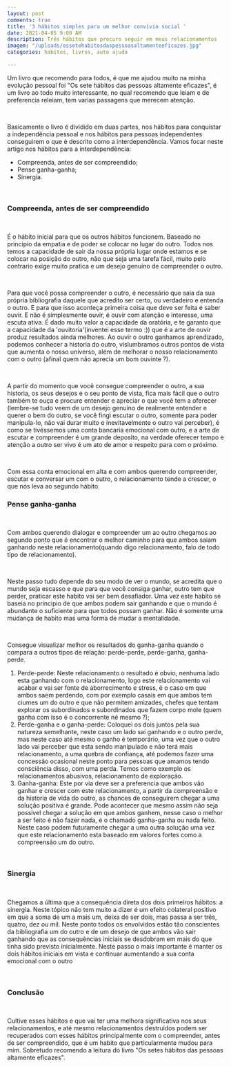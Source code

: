```yaml
---
layout: post
comments: true
title: '3 hábitos simples para um melhor convívio social '
date: 2021-04-05 9:00 AM
description: Três hábitos que procuro seguir em meus relacionamentos
imagem: "/uploads/ossetehabitosdaspessoasaltamenteeficazes.jpg"
categories: habitos, livros, auto ajuda

---
```

Um livro que recomendo para todos, é que me ajudou muito na minha evolução pessoal foi "Os sete hábitos das pessoas altamente eficazes", é um livro ao todo muito interessante, no qual recomendo que leiam e de preferencia releiam, tem varias passagens  que merecem atenção.

<br>

Basicamente o livro é dividido em duas partes, nos hábitos para conquistar a independência pessoal e nos hábitos para pessoas independentes conseguirem o que é descrito como a interdependência. Vamos focar neste artigo nos hábitos para a interdependência:

* Compreenda, antes de ser compreendido;
* Pense ganha-ganha;
* Sinergia.

<br>

### Compreenda, antes de ser compreendido

<br>

É o hábito inicial para que os outros hábitos funcionem. Baseado no principio da empatia e de poder se colocar no lugar do outro. Todos nos temos a capacidade de sair da nossa própria lugar onde estamos e se colocar na posição do outro, não que seja uma tarefa fácil, muito pelo contrario exige muito pratica e um desejo genuíno de compreender o outro.

<br>

Para que você possa compreender o outro, é necessário que saia da sua própria bibliografia daquele que acredito ser certo, ou verdadeiro e entenda o outro. E para que isso aconteça primeira coisa que deve ser feita é saber ouvir. E não é simplesmente ouvir, é ouvir com atenção e interesse, uma escuta ativa. É dado muito valor a capacidade da oratória, e te garanto que a capacidade da 'ouvitoria'(inventei esse termo :)) que é a arte de ouvir produz resultados ainda melhores. Ao ouvir o outro ganhamos aprendizado, podemos conhecer a historia do outro, vislumbramos outros pontos de vista que aumenta o nosso universo, além de melhorar o nosso relacionamento com o outro (afinal quem não aprecia um bom ouvinte ?).

<br>

A partir do momento que você consegue compreender o outro, a sua historia, os seus desejos e o seu  ponto de vista, fica mais fácil que o outro também te ouça e procure entender e apreciar o que você tem a oferecer (lembre-se tudo veem de um desejo genuíno de realmente entender e querer o bem do outro, se você fingi escutar o outro, somente para poder manipula-lo, não vai durar muito e inevitavelmente o outro vai perceber), é como se tivéssemos uma conta bancaria emocional com outro, e a arte de escutar e compreender é um grande deposito, na verdade oferecer tempo e atenção a outro ser vivo é um ato de amor e respeito para com o próximo.

<br>

Com essa conta emocional em alta e com ambos querendo compreender, escutar e conversar um com o outro, o relacionamento tende a crescer, o que nós leva ao segundo hábito.

### Pense ganha-ganha

<br>

Com ambos querendo dialogar e compreender um ao outro chegamos ao segundo ponto que é encontrar o melhor caminho para que ambos saiam ganhando neste relacionamento(quando digo relacionamento, falo de todo tipo de relacionamento).

<br>

Neste passo tudo depende do seu modo de ver o mundo, se acredita que o mundo seja escasso e que para que você consiga ganhar, outro tem que perder, praticar este habito vai ser bem desafiador. Uma vez este habito se baseia no principio de que ambos podem sair ganhando e que o mundo é abundante o suficiente para que todos possam ganhar. Não é somente uma mudança de habito mas uma forma de mudar a mentalidade.

<br>

Consegue visualizar melhor os resultados do ganha-ganha quando o compara a outros tipos de relação: perde-perde, perde-ganha, ganha-perde.

1. Perde-perde: Neste relacionamento o resultado é obvio, nenhuma lado esta ganhando com o relacionamento, logo este relacionamento vai acabar e vai ser fonte de aborrecimento e stress, é o caso em que ambos saem perdendo, com por exemplo casais em que ambos tem ciumes um do outro e que não permitem amizades, chefes que tentam explorar os subordinados e subordinados que fazem corpo mole (quem ganha com isso é o concorrente né mesmo ?);
2. Perde-ganha e o ganha-perde: Coloquei os dois juntos pela sua natureza semelhante, neste caso um lado sai ganhando e o outro perde, mas neste caso até mesmo o ganho é temporário, uma vez que o outro lado vai perceber que esta sendo manipulado e não terá mais relacionamento, a uma quebra de confiança, até podemos fazer uma concessão ocasional neste ponto para pessoas que amamos tendo consciência disso, com uma perda. Temos como exemplo os relacionamentos abusivos, relacionamento de exploração.
3. Ganha-ganha: Este por via deve ser a preferencia que ambos vão ganhar e crescer com este relacionamento, a partir da compreensão e da historia de vida do outro, as chances de conseguirem chegar a uma solução positiva é grande. Pode acontecer que mesmo assim não seja possível chegar a solução em que ambos ganhem, nesse caso o melhor a ser feito é não fazer nada, é o chamado ganha-ganha ou nada feito. Neste caso podem futuramente chegar a uma outra solução uma vez que este relacionamento esta baseado em valores fortes como a compreensão um do outro.

<br>

### Sinergia

<br>

Chegamos a última que a consequência direta dos dois primeiros hábitos: a sinergia. Neste tópico não tem muito a dizer é um efeito colateral positivo em que a soma de um a mais um, deixa de ser dois, mas passa a ser três, quatro, dez ou mil. Neste ponto todos os envolvidos estão tão conscientes da bibliografia um do outro e de um desejo de que ambos vão sair ganhando que as consequências iniciais se desdobram em mais do que tinha sido previsto inicialmente. Neste passo o mais importante é manter os dois hábitos iniciais em vista e continuar aumentando a sua conta emocional com o outro

<br>

### Conclusão

<br>

Cultive esses hábitos e que vai ter uma melhora significativa nos seus relacionamentos, e até mesmo relacionamentos destruídos podem ser recuperados com esses hábitos principalmente com o compreender, antes de ser compreendido, que é um habito que particularmente mudou para mim. Sobretudo recomendo a leitura do livro "Os setes hábitos das pessoas altamente eficazes".